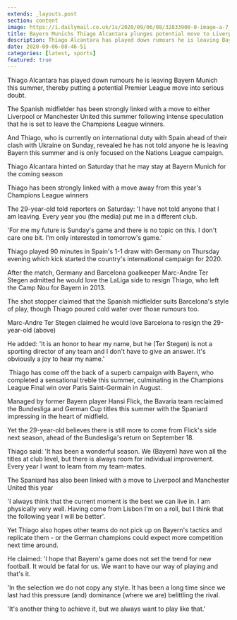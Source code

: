 ```yaml
---
extends: _layouts.post
section: content
image: https://i.dailymail.co.uk/1s/2020/09/06/08/32833900-0-image-a-7_1599377865526.jpg 
title: Bayern Munichs Thiago Alcantara plunges potential move to Liverpool or Manchester United into doubt 
description: Thiago Alcantara has played down rumours he is leaving Bayern this summer, thereby putting a  Premier League move into serious doubt. He has been linked with Liverpool and Manchester United. 
date: 2020-09-06-08-46-51 
categories: [latest, sports] 
featured: true 
--- 
```

Thiago Alcantara has played down rumours he is leaving Bayern Munich this summer, thereby putting a potential Premier League move into serious doubt.

The Spanish midfielder has been strongly linked with a move to either Liverpool or Manchester United this summer following intense speculation that he is set to leave the Champions League winners. 

And Thiago, who is currently on international duty with Spain ahead of their clash with Ukraine on Sunday, revealed he has not told anyone he is leaving Bayern this summer and is only focused on the Nations League campaign. 

Thiago Alcantara hinted on Saturday that he may stay at Bayern Munich for the coming season

Thiago has been strongly linked with a move away from this year's Champions League winners

The 29-year-old told reporters on Saturday: 'I have not told anyone that I am leaving. Every year you (the media) put me in a different club. 

'For me my future is Sunday's game and there is no topic on this. I don't care one bit. I'm only interested in tomorrow's game.'

Thiago played 90 minutes in Spain's 1-1 draw with Germany on Thursday evening which kick started the country's international campaign for 2020. 

After the match, Germany and Barcelona goalkeeper Marc-Andre Ter Stegen admitted he would love the LaLiga side to resign Thiago, who left the Camp Nou for Bayern in 2013. 

The shot stopper claimed that the Spanish midfielder suits Barcelona's style of play, though Thiago poured cold water over those rumours too. 

Marc-Andre Ter Stegen claimed he would love Barcelona to resign the 29-year-old (above)

He added: 'It is an honor to hear my name, but he (Ter Stegen) is not a sporting director of any team and I don't have to give an answer. It's obviously a joy to hear my name.'

 Thiago has come off the back of a superb campaign with Bayern, who completed a sensational treble this summer, culminating in the Champions League Final win over Paris Saint-Germain in August. 

Managed by former Bayern player Hansi Flick, the Bavaria team reclaimed the Bundesliga and German Cup titles this summer with the Spaniard impressing in the heart of midfield. 

Yet the 29-year-old believes there is still more to come from Flick's side next season, ahead of the Bundesliga's return on September 18.  

Thiago said: 'It has been a wonderful season. We (Bayern) have won all the titles at club level, but there is always room for individual improvement. Every year I want to learn from my team-mates. 

The Spaniard has also been linked with a move to Liverpool and Manchester United this year

'I always think that the current moment is the best we can live in. I am physically very well. Having come from Lisbon I'm on a roll, but I think that the following year I will be better'.

Yet Thiago also hopes other teams do not pick up on Bayern's tactics and replicate them - or the German champions could expect more competition next time around. 

He claimed: 'I hope that Bayern's game does not set the trend for new football. It would be fatal for us. We want to have our way of playing and that's it. 

'In the selection we do not copy any style. It has been a long time since we last had this pressure (and) dominance (where we are) belittling the rival. 

'It's another thing to achieve it, but we always want to play like that.'

